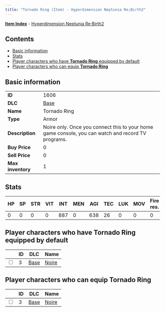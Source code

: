 ```yaml
---
title: "Tornado Ring (Item) - Hyperdimension Neptunia Re;Birth2"
---
```


[**Item Index**](/neptunia/rb2/item/index.html) - [Hyperdimension Neptunia Re;Birth2](/neptunia/rb2)

## Contents

- [Basic information](#basic-information)
- [Stats](#stats)
- [Player characters who have **Tornado Ring** equipped by default](#player-characters-who-have-tornado-ring-equipped-by-default)
- [Player characters who can equip **Tornado Ring**](#player-characters-who-can-equip-tornado-ring)

## Basic information

|   |   |
| -- | -- |
| **ID** | 1606 |
| **DLC** | [Base](/neptunia/rb2/dlc/0-base.html) |
| **Name** | Tornado Ring |
| **Type** | Armor |
| **Description** | Noire only. Once you connect this to your home game console, you can watch and record TV programs. |
| **Buy Price** | 0 |
| **Sell Price** | 0 |
| **Max inventory** | 1 |

## Stats

| HP | SP | STR | VIT | INT | MEN | AGI | TEC | LUK | MOV | Fire res. | Ice res. | Wind res. | Lightning res. |
| -- | -- | --- | --- | --- | --- | --- | --- | --- | --- | --------- | -------- | --------- | -------------- |
| 0 | 0 | 0 | 0 | 887 | 0 | 638 | 26 | 0 | 0 | 0 | 0 | 0 | 0 |

## Player characters who have **Tornado Ring** equipped by default

|    | ID | DLC | Name |
| -- | -- | --- | ---- |
| <input type="checkbox" id="rb2-player-0-3" class="trackbox" /> | 3 | [Base](/neptunia/rb2/dlc/0-base.html) | [Noire](/neptunia/rb2/player/0-3-noire.html) |

## Player characters who can equip **Tornado Ring**

|    | ID | DLC | Name |
| -- | -- | --- | ---- |
| <input type="checkbox" id="rb2-player-0-3" class="trackbox" /> | 3 | [Base](/neptunia/rb2/dlc/0-base.html) | [Noire](/neptunia/rb2/player/0-3-noire.html) |